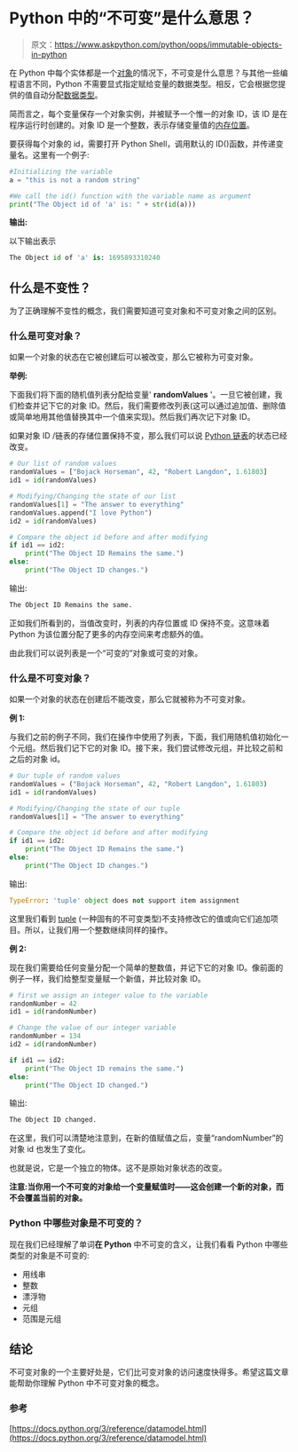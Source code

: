 # Python 中的“不可变”是什么意思？

> 原文：<https://www.askpython.com/python/oops/immutable-objects-in-python>

在 Python 中每个实体都是一个[对象](https://www.askpython.com/python/oops/python-classes-objects)的情况下，不可变是什么意思？与其他一些编程语言不同，Python 不需要显式指定赋给变量的数据类型。相反，它会根据您提供的值自动分配[数据类型](https://www.askpython.com/python/python-data-types)。

简而言之，每个变量保存一个对象实例，并被赋予一个惟一的对象 ID，该 ID 是在程序运行时创建的。对象 ID 是一个整数，表示存储变量值的[内存位置](https://www.askpython.com/python-modules/garbage-collection-in-python)。

要获得每个对象的 id，需要打开 Python Shell，调用默认的 ID()函数，并传递变量名。这里有一个例子:

```py
#Initializing the variable
a = "this is not a random string"

#We call the id() function with the variable name as argument
print("The Object id of 'a' is: " + str(id(a)))

```

**输出:**

以下输出表示

```py
The Object id of 'a' is: 1695893310240

```

## 什么是不变性？

为了正确理解不变性的概念，我们需要知道可变对象和不可变对象之间的区别。

### 什么是可变对象？

如果一个对象的状态在它被创建后可以被改变，那么它被称为可变对象。

**举例:**

下面我们将下面的随机值列表分配给变量' **randomValues** '。一旦它被创建，我们检查并记下它的对象 ID。然后，我们需要修改列表(这可以通过追加值、删除值或简单地用其他值替换其中一个值来实现)。然后我们再次记下对象 ID。

如果对象 ID /链表的存储位置保持不变，那么我们可以说 [Python 链表](https://www.askpython.com/python/difference-between-python-list-vs-array)的状态已经改变。

```py
# Our list of random values
randomValues = ["Bojack Horseman", 42, "Robert Langdon", 1.61803]
id1 = id(randomValues)

# Modifying/Changing the state of our list
randomValues[1] = "The answer to everything"
randomValues.append("I love Python")
id2 = id(randomValues)

# Compare the object id before and after modifying
if id1 == id2:
    print("The Object ID Remains the same.")
else:
    print("The Object ID changes.")

```

输出:

```py
The Object ID Remains the same.

```

正如我们所看到的，当值改变时，列表的内存位置或 ID 保持不变。这意味着 Python 为该位置分配了更多的内存空间来考虑额外的值。

由此我们可以说列表是一个“可变的”对象或可变的对象。

### 什么是不可变对象？

如果一个对象的状态在创建后不能改变，那么它就被称为不可变对象。

**例 1:**

与我们之前的例子不同，我们在操作中使用了列表，下面，我们用随机值初始化一个元组。然后我们记下它的对象 ID。接下来，我们尝试修改元组，并比较之前和之后的对象 id。

```py
# Our tuple of random values
randomValues = ("Bojack Horseman", 42, "Robert Langdon", 1.61803)
id1 = id(randomValues)

# Modifying/Changing the state of our tuple
randomValues[1] = "The answer to everything"

# Compare the object id before and after modifying
if id1 == id2:
    print("The Object ID Remains the same.")
else:
    print("The Object ID changes.")

```

输出:

```py
TypeError: 'tuple' object does not support item assignment

```

这里我们看到 [tuple](https://www.askpython.com/python/tuple/python-tuple) (一种固有的不可变类型)不支持修改它的值或向它们追加项目。所以，让我们用一个整数继续同样的操作。

**例 2:**

现在我们需要给任何变量分配一个简单的整数值，并记下它的对象 ID。像前面的例子一样，我们给整型变量赋一个新值，并比较对象 ID。

```py
# first we assign an integer value to the variable 
randomNumber = 42
id1 = id(randomNumber)

# Change the value of our integer variable
randomNumber = 134
id2 = id(randomNumber)

if id1 == id2:
    print("The Object ID remains the same.") 
else:
    print("The Object ID changed.")

```

输出:

```py
The Object ID changed.

```

在这里，我们可以清楚地注意到，在新的值赋值之后，变量“randomNumber”的对象 id 也发生了变化。

也就是说，它是一个独立的物体。这不是原始对象状态的改变。

**注意:当你用一个不可变的对象给一个变量赋值时——这会创建一个新的对象，而不会覆盖当前的对象。**

### Python 中哪些对象是不可变的？

现在我们已经理解了单词**在 Python** 中不可变的含义，让我们看看 Python 中哪些类型的对象是不可变的:

*   用线串
*   整数
*   漂浮物
*   元组
*   范围是元组

## 结论

不可变对象的一个主要好处是，它们比可变对象的访问速度快得多。希望这篇文章能帮助你理解 Python 中不可变对象的概念。

### 参考

[https://docs.python.org/3/reference/datamodel.html](https://docs.python.org/3/reference/datamodel.html)